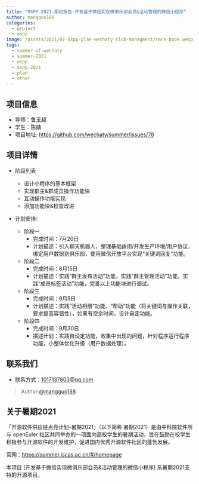 ```yaml
---
title: "OSPP 2021-期初报告-开发基于微信实现微俱乐部会员&活动管理的微信小程序"
author: mangguo188
categories:
  - project
  - ospp
image: /assets/2021/07-ospp-plan-wechaty-club-managment/rare-book.webp
tags:
  - summer-of-wechaty
  - summer-2021
  - ospp
  - ospp-2021
  - plan
  - other
---
```


## 项目信息

- 导师：鲁玉超
- 学生：陈婧
- 项目地址: <https://github.com/wechaty/summer/issues/78>

## 项目详情

- 阶段列表
  - 设计小程序的基本框架
  - 实现群主&群成员操作功能块
  - 互动操作功能实现
  - 添加功能块&检查改进

- 计划安排:
  - 阶段一
    - 完成时间：7月20日
    - 计划描述：引入聊天机器人，整理基础适用/开发生产环境/用户协议，绑定用户数据到俱乐部，使用微信开放平台实现“关键词回复”功能。
  - 阶段二
    - 完成时间：8月15日
    - 计划描述：实践“群主发布活动”功能，实践“群主管理活动”功能，实践“成员标签活动”功能，完善以上功能块进行调试。
  - 阶段三
    - 完成时间：9月5日
    - 计划描述：实践“活动相册”功能、“帮助”功能（将关键词与操作关联，要求提高容错性），如果有空余时间，设计自定功能。
  - 阶段四
    - 完成时间：9月30日
    - 描述计划：实践自设定功能，收集中出现的问题，针对程序运行程序功能，小整体优化升级（用户数据处理）。

## 联系我们

- 联系方式：1017137803@qq.com

> Author:[@mangguo188](https://github.com/mangguo188)

## 关于暑期2021

「开源软件供应链点亮计划-暑期2021」（以下简称 暑期2021）是由中科院软件所与 openEuler 社区共同举办的一项面向高校学生的暑期活动，旨在鼓励在校学生积极参与开源软件的开发维护，促进国内优秀开源软件社区的蓬勃发展。

官网：<https://summer.iscas.ac.cn/#/homepage>

本项目 [开发基于微信实现微俱乐部会员&活动管理的微信小程序] 系暑期2021支持的开源项目。
